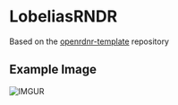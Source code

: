 # LobeliasRNDR
Based on the [openrdnr-template](https://github.com/openrndr/openrndr-template) repository

## Example Image
![IMGUR](https://i.imgur.com/81MMz9L.png)
